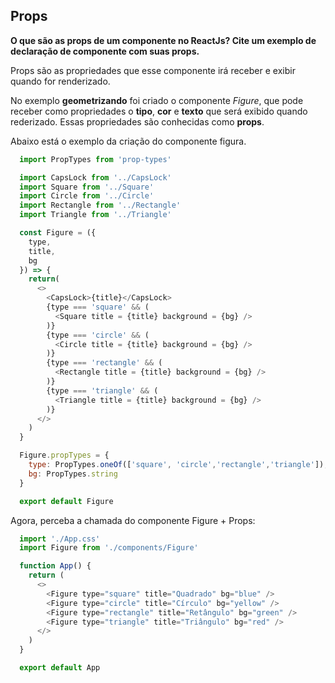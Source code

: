 ## Props

**O que são as props de um componente no ReactJs? Cite um exemplo de declaração de componente com suas props.**

Props são as propriedades que esse componente irá receber e exibir quando for renderizado.

No exemplo **geometrizando** foi criado o componente _Figure_, que pode receber como propriedades o **tipo**, **cor** e **texto** que será exibido quando rederizado. Essas propriedades são conhecidas como **props**.

Abaixo está o exemplo da criação do componente figura.

```JavaScript
  import PropTypes from 'prop-types'

  import CapsLock from '../CapsLock'
  import Square from '../Square'
  import Circle from '../Circle'
  import Rectangle from '../Rectangle'
  import Triangle from '../Triangle'

  const Figure = ({
    type,
    title,
    bg
  }) => {
    return(
      <>
        <CapsLock>{title}</CapsLock>
        {type === 'square' && (
          <Square title = {title} background = {bg} />
        )}
        {type === 'circle' && (
          <Circle title = {title} background = {bg} />
        )}
        {type === 'rectangle' && (
          <Rectangle title = {title} background = {bg} />
        )}
        {type === 'triangle' && (
          <Triangle title = {title} background = {bg} />
        )}
      </>
    )
  }

  Figure.propTypes = {
    type: PropTypes.oneOf(['square', 'circle','rectangle','triangle']),
    bg: PropTypes.string
  }

  export default Figure
```

Agora, perceba a chamada do componente Figure + Props:

```JavaScript
  import './App.css'
  import Figure from './components/Figure'

  function App() {
    return (
      <>
        <Figure type="square" title="Quadrado" bg="blue" />
        <Figure type="circle" title="Círculo" bg="yellow" />
        <Figure type="rectangle" title="Retângulo" bg="green" />
        <Figure type="triangle" title="Triângulo" bg="red" />
      </>
    )
  }

  export default App
```

